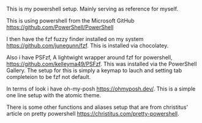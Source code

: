 This is my powershell setup. Mainly serving as reference for myself.

This is using powershell from the Microsoft GitHub https://github.com/PowerShell/PowerShell

I then have the fzf fuzzy finder installed on my system https://github.com/junegunn/fzf. This is installed via chocolatey.

Also i have PSFzf, A lightwight wrapper around fzf for powershell, https://github.com/kelleyma49/PSFzf. This was installed via the PowerShell Gallery. The setup for this is simply a keymap to lauch and setting tab completeion to be fzf not default.

In terms of look i have oh-my-posh https://ohmyposh.dev/. This is a simple one line setup with the atomic theme.

There is some other functions and aliases setup that are from christitus' article on pretty powershell https://christitus.com/pretty-powershell.

